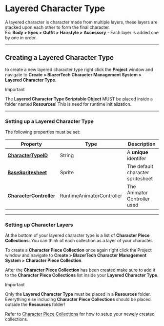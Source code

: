 # Layered Character Type
A layered character is character made from multiple layers, these layers are stacked upon each other to form the final character.  
Ex: **Body > Eyes > Outfit > Hairstyle > Accessory** - Each layer is added one by one in order.

---

## Creating a Layered Character Type
to create a new layered character type right click the **Project** window and navigate to **Create > BlazerTech Character Management System > Layered Character Type**.

> [!IMPORTANT]
> The **Layered Character Type Scriptable Object** MUST be placed inside a folder named **Resources**! This is need for runtime initialization.

---

### Setting up a Layered Character Type
The following properties must be set:

| Property                | Type                      | Description
|-----------------------------------------------------------------------------|---------------------------|---------------------------
| **[CharacterTypeID](character-type-properties.md#charactertypeid)**         | String                    | A **unique** identifer
| **[BaseSpritesheet](character-type-properties.md#basespritesheet)**         | Sprite                    | The default character spritesheet
| **[CharacterController](character-type-properties.md#charactercontroller)** | RuntimeAnimatorController | The Animator Controller used

---

### Setting up Character Layers

At the bottom of your layered character type is a list of **Character Piece Collections**. You can think of each collection as a layer of your character.

To create a **Character Piece Collection** once again right click the Project window and navigate to **Create > BlazerTech Character Management System > Character Piece Collection**.

After the **Character Piece Collection** has been created make sure to add it to the **Character Piece Collections** list inside your **Layered Character Type**.

> [!IMPORTANT]
> Only the **Layered Character Type** must be placed in a **Resources** folder. Everything else including **Character Piece Collections** should be placed outside the **Resources** folder!

Refer to [Character Piece Collections](character-piece-collections.md) for how to setup your newely created collections.